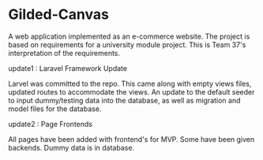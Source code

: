 # Gilded-Canvas
A web application implemented as an e-commerce website. The project is based on requirements for a university module project. This is Team 37's interpretation of the requirements.

update1 : Laravel Framework Update

Larvel was committed to the repo. This came along with empty views files, updated routes to accommodate the views. An update to the default seeder to input dummy/testing data into the database, as well as migration and model files for the database.

update2 : Page Frontends

All pages have been added with frontend's for MVP. Some have been given backends. Dummy data is in database.